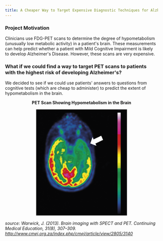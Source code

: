 ```yaml
---
title: A Cheaper Way to Target Expensive Diagnostic Techniques for Alzheimer's?
---
```



### Project Motivation

Clinicians use FDG-PET scans to determine the degree of hypometabolism (unusually low metabolic activity) in a patient's brain. These measurements can help predict whether a patient with Mild Cognitive Impairment is likely to develop Alzheimer's Disease. However, these scans are very expensive. 


### What if we could find a way to target PET scans to patients with the highest risk of developing Alzheimer's? 

We decided to see if we could use patients' answers to questions from cognitive tests (which are cheap to administer) to predict the extent of hypometabolism in the brain. 

<p style="text-align: center;"> <strong> PET Scan Showing Hypometabolism in the Brain </strong> </p>
<div style="text-align:center"><img src ="images/pet_scan.png" width="300" height="350" /></div>

*source: Warwick, J. (2013). Brain imaging with SPECT and PET. Continuing Medical Education, 31(8), 307–309.  
http://www.cmej.org.za/index.php/cmej/article/view/2805/3140*

